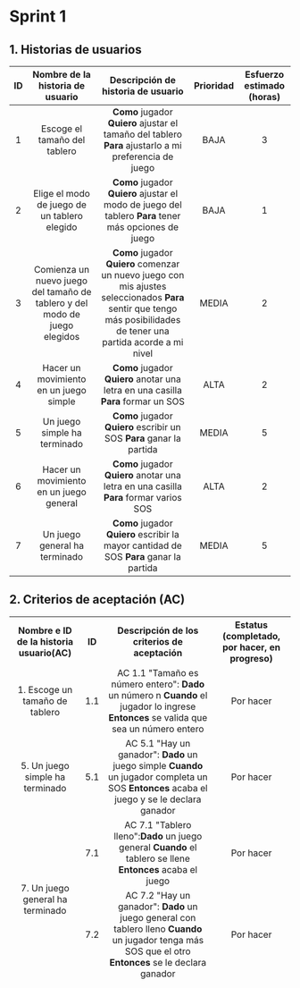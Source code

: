 # Sprint 1

## 1. Historias de usuarios

<table>
    <thead>
        <tr>
            <th>ID</th>
            <th>Nombre de la historia de usuario</th>
            <th>Descripción de historia de usuario</th>
            <th>Prioridad</th>
            <th>Esfuerzo estimado (horas)</th>
        </tr>
    </thead>
    <tbody>
        <tr>
            <td align="center">1</td>
            <td align="center">Escoge el tamaño del tablero</td>
            <td align="center"><b>Como </b>jugador <b>Quiero </b>ajustar el tamaño del tablero<b>  Para </b>ajustarlo a mi preferencia de juego</td>
            <td align="center">BAJA</td>
            <td align="center">3</td>
        </tr>
        <tr>
            <td align="center"> 2</td>
            <td align="center">Elige el modo de juego de un tablero elegido</td>
            <td align="center"><b>Como </b>jugador<b> Quiero </b>ajustar el modo de juego del tablero<b> Para </b>tener más opciones de juego </td>
            <td align="center">BAJA</td>
            <td align="center">1</td>
        </tr>
        <tr>
            <td align="center">3</td>
            <td align="center">Comienza un nuevo juego del tamaño de tablero y del modo de juego elegidos </td>
            <td align="center"><b>Como </b>jugador<b> Quiero </b>comenzar un nuevo juego con mis ajustes seleccionados<b> Para </b>sentir que tengo más posibilidades de tener una partida acorde a mi nivel </td>
            <td align="center">MEDIA</td>
            <td align="center">2</td>
        </tr>
        <tr>
            <td align="center">4</td>
            <td align="center">Hacer un movimiento en un juego simple </td>
            <td align="center"> <b>Como </b>jugador <b>Quiero</b> anotar una letra en una casilla <b>Para</b> formar un SOS</td>
            <td align="center"> ALTA </td>
            <td align="center"> 2 </td>
        </tr>
        <tr>
            <td align="center">5</td>
            <td align="center"> Un juego simple ha terminado</td>
            <td align="center"> <b>Como </b>jugador<b> Quiero </b>escribir un SOS <b> Para </b>ganar la partida</td>
            <td align="center"> MEDIA</td>
            <td align="center">5 </td>
        </tr>
        <tr>
            <td align="center">6</td>
            <td align="center">Hacer un movimiento en un juego general</td>
            <td align="center"> <b>Como </b>jugador<b> Quiero </b>anotar una letra en una casilla<b> Para </b>formar varios SOS</td>
            <td align="center"> ALTA </td>
            <td align="center"> 2 </td>
        </tr>
        <tr>
            <td align="center">7</td>
            <td align="center">Un juego general ha terminado</td>
            <td align="center"><b>Como </b>jugador<b> Quiero </b>escribir la mayor cantidad de SOS<b> Para</b> ganar la partida</td>
            <td align="center"> MEDIA </td>
            <td align="center"> 5 </td>
        </tr>
    </tbody>
</table>


## 2. Criterios de aceptación (AC)

<table>
    <thead>
        <tr>
            <th>Nombre e ID de la historia usuario(AC)</th> 
            <th>ID</th>
            <th>Descripción de los criterios de aceptación</th>
            <th>Estatus (completado, por hacer, en progreso) </th>
        </tr>
        <tr>
            <td align="center">1. Escoge un tamaño de tablero</td>
            <td align="center">1.1 </td>
            <td align="center">AC 1.1 "Tamaño es número entero": <b>Dado </b>un número n <b>Cuando</b> el jugador lo ingrese <b>Entonces</b> se valida que sea un número entero
 </td>
            <td align="center"> Por hacer</td>
        </tr>
        <tr>
            <td align="center">5. Un juego simple ha terminado</td>
            <td align="center">5.1
</td>
            <td align="center"> AC 5.1 "Hay un ganador": <b>Dado</b> un juego simple<b> Cuando</b> un jugador completa un SOS <b>Entonces</b> acaba el juego y se le declara ganador </td>
            <td align="center"> Por hacer</td>
        </tr>
        <tr>
            <td rowspan = 2 align="center">7. Un juego general ha terminado</td>
            <td align="center"> 7.1</td>
            <td align="center">AC 7.1 "Tablero lleno":<b>Dado</b> un juego general <b>Cuando</b> el tablero se llene <b>Entonces</b> acaba el juego</td>
            <td align="center"> Por hacer</td>
        </tr>
        <tr>
            <td align="center"> 7.2 </td>
            <td align="center"> AC 7.2 "Hay un ganador": <b>Dado</b> un juego general con tablero lleno <b>Cuando</b> un jugador tenga más SOS que el otro <b>Entonces</b> se le declara ganador </td>
            <td align="center"> Por hacer</td>
        </tr>
    </thead>
</table>
